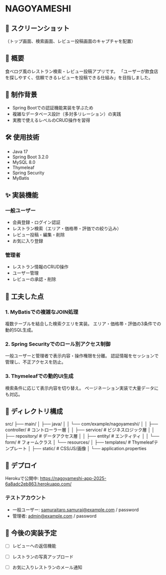 # NAGOYAMESHI

## 📸 スクリーンショット
（トップ画面、検索画面、レビュー投稿画面のキャプチャを配置）

## 📝 概要
食べログ風のレストラン検索・レビュー投稿アプリです。
「ユーザーが飲食店を探しやすく、信頼できるレビューを投稿できる仕組み」を目指しました。

## 🎯 制作背景
- Spring Bootでの認証機能実装を学ぶため
- 複雑なデータベース設計（多対多リレーション）の実践
- 実務で使えるレベルのCRUD操作を習得

## 🛠️ 使用技術
- Java 17
- Spring Boot 3.2.0
- MySQL 8.0
- Thymeleaf
- Spring Security
- MyBatis

## ✨ 実装機能
### 一般ユーザー
- 会員登録・ログイン認証
- レストラン検索（エリア・価格帯・評価での絞り込み）
- レビュー投稿・編集・削除
- お気に入り登録

### 管理者
- レストラン情報のCRUD操作
- ユーザー管理
- レビューの承認・削除

## 🔧 工夫した点
### 1. MyBatisでの複雑なJOIN処理
複数テーブルを結合した検索クエリを実装。
エリア・価格帯・評価の3条件での動的SQL生成。

### 2. Spring Securityでのロール別アクセス制御
一般ユーザーと管理者で表示内容・操作権限を分離。
認証情報をセッションで管理し、不正アクセスを防止。

### 3. Thymeleafでの動的UI生成
検索条件に応じて表示内容を切り替え。
ページネーション実装で大量データにも対応。

## 📂 ディレクトリ構成

src/ ├── main/ │ ├── java/ │ │ └── com/example/nagoyameshi/ │ │ ├── controller/ # コントローラー層 │ │ ├── service/ # ビジネスロジック層 │ │ ├── repository/ # データアクセス層 │ │ ├── entity/ # エンティティ │ │ └── form/ # フォームクラス │ └── resources/ │ ├── templates/ # Thymeleafテンプレート │ ├── static/ # CSS/JS/画像 │ └── application.properties

## 🚀 デプロイ
Herokuで公開中: https://nagoyameshi-app-2025-6a8adc2eb863.herokuapp.com/

### テストアカウント
- 一般ユーザー: samuraitaro.samurai@example.com / password
- 管理者: admin@example.com / password

## 📌 今後の実装予定
- [ ] レビューへの返信機能
- [ ] レストランの写真アップロード
- [ ] お気に入りレストランのメール通知

